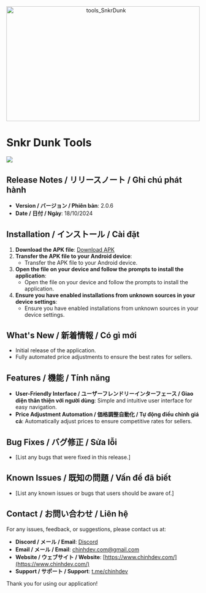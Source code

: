 <div style="text-align: center; margin: 0 auto;">
    <img src="https://github.com/user-attachments/assets/e0bbfb2d-5ced-455d-ab2e-bfae0307f981" alt="tools_SnkrDunk" width="100%" height="300"/>
</div>


# Snkr Dunk Tools
[![](https://img.shields.io/badge/dynamic/json?url=https%3A%2F%2Fapi.github.com%2Frepos%2Fchinhdev-git%2FSnkrDunkTools-Download%2Freleases&query=%24.[%3A1].tag_name&label=Version)](https://github.com/chinhdev-git/SnkrDunkTools-Download/releases/tag/2.0.6)

## Release Notes / リリースノート / Ghi chú phát hành
- **Version / バージョン / Phiên bản**: 2.0.6
- **Date / 日付 / Ngày**: 18/10/2024

## Installation / インストール / Cài đặt
1. **Download the APK file**: [Download APK](https://github.com/chinhdev-git/SnkrDunkTools-Download/releases/latest/download/app-release.apk)
2. **Transfer the APK file to your Android device**: 
   - Transfer the APK file to your Android device.
3. **Open the file on your device and follow the prompts to install the application**: 
   - Open the file on your device and follow the prompts to install the application.
4. **Ensure you have enabled installations from unknown sources in your device settings**: 
   - Ensure you have enabled installations from unknown sources in your device settings.

## What's New / 新着情報 / Có gì mới
- Initial release of the application.
- Fully automated price adjustments to ensure the best rates for sellers.

## Features / 機能 / Tính năng
- **User-Friendly Interface / ユーザーフレンドリーインターフェース / Giao diện thân thiện với người dùng**: Simple and intuitive user interface for easy navigation.
- **Price Adjustment Automation / 価格調整自動化 / Tự động điều chỉnh giá cả**: Automatically adjust prices to ensure competitive rates for sellers.

## Bug Fixes / バグ修正 / Sửa lỗi
- [List any bugs that were fixed in this release.]

## Known Issues / 既知の問題 / Vấn đề đã biết
- [List any known issues or bugs that users should be aware of.]

## Contact / お問い合わせ / Liên hệ
For any issues, feedback, or suggestions, please contact us at:
- **Discord / メール / Email**: [Discord](https://discord.gg/73mzFaJxsd)
- **Email / メール / Email**: [chinhdev.com@gmail.com](mailto:chinhdev.com@gmail.com)
- **Website / ウェブサイト / Website**: [https://www.chinhdev.com/](https://www.chinhdev.com/)
- **Support / サポート / Support**: [t.me/chinhdev](https://t.me/chinhdev)

Thank you for using our application!
